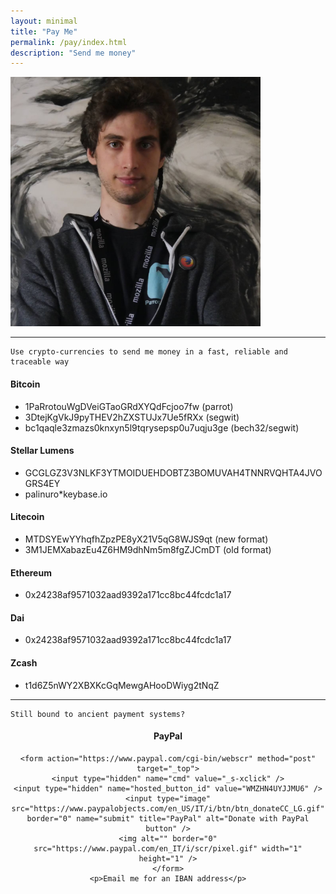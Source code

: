 ```yaml
---
layout: minimal
title: "Pay Me"
permalink: /pay/index.html
description: "Send me money"
---
```


<img itemprop="image" class="img-rounded about_perfil" width="400em" src="https://raw.githubusercontent.com/PalinuroSec/palinurosec.github.io/master/src/img/blog-author.jpg" alt="My profile">

----
    Use crypto-currencies to send me money in a fast, reliable and traceable way

#### Bitcoin
* 1PaRrotouWgDVeiGTaoGRdXYQdFcjoo7fw (parrot)
* 3DtejKgVkJ9pyTHEV2hZXSTUJx7Ue5fRXx (segwit)
* bc1qaqle3zmazs0knxyn5l9tqrysepsp0u7uqju3ge (bech32/segwit)


#### Stellar Lumens
* GCGLGZ3V3NLKF3YTMOIDUEHDOBTZ3BOMUVAH4TNNRVQHTA4JVOGRS4EY
* palinuro*keybase.io

#### Litecoin
* MTDSYEwYYhqfhZpzPE8yX21V5qG8WJS9qt (new format)
* 3M1JEMXabazEu4Z6HM9dhNm5m8fgZJCmDT (old format)

#### Ethereum
* 0x24238af9571032aad9392a171cc8bc44fcdc1a17

#### Dai
* 0x24238af9571032aad9392a171cc8bc44fcdc1a17

#### Zcash
* t1d6Z5nWY2XBXKcGqMewgAHooDWiyg2tNqZ


----
    Still bound to ancient payment systems?


<div align="center">
	<h4>PayPal</h4>

	<form action="https://www.paypal.com/cgi-bin/webscr" method="post" target="_top">
	<input type="hidden" name="cmd" value="_s-xclick" />
	<input type="hidden" name="hosted_button_id" value="WMZHN4UYJJMU6" />
	<input type="image" src="https://www.paypalobjects.com/en_US/IT/i/btn/btn_donateCC_LG.gif" border="0" name="submit" title="PayPal" alt="Donate with PayPal button" />
	<img alt="" border="0" src="https://www.paypal.com/en_IT/i/scr/pixel.gif" width="1" height="1" />
	</form>
	<p>Email me for an IBAN address</p>
</div>

